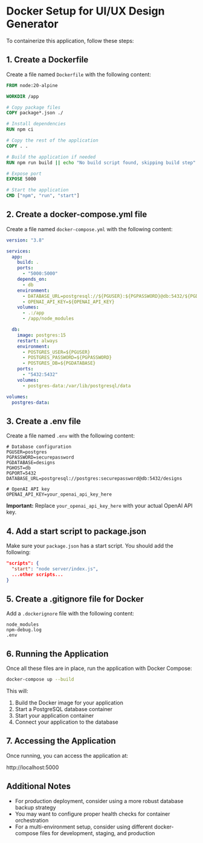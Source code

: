 # Docker Setup for UI/UX Design Generator

To containerize this application, follow these steps:

## 1. Create a Dockerfile

Create a file named `Dockerfile` with the following content:

```dockerfile
FROM node:20-alpine

WORKDIR /app

# Copy package files
COPY package*.json ./

# Install dependencies
RUN npm ci

# Copy the rest of the application
COPY . .

# Build the application if needed
RUN npm run build || echo "No build script found, skipping build step"

# Expose port
EXPOSE 5000

# Start the application
CMD ["npm", "run", "start"]
```

## 2. Create a docker-compose.yml file

Create a file named `docker-compose.yml` with the following content:

```yaml
version: "3.8"

services:
  app:
    build: .
    ports:
      - "5000:5000"
    depends_on:
      - db
    environment:
      - DATABASE_URL=postgresql://${PGUSER}:${PGPASSWORD}@db:5432/${PGDATABASE}
      - OPENAI_API_KEY=${OPENAI_API_KEY}
    volumes:
      - .:/app
      - /app/node_modules

  db:
    image: postgres:15
    restart: always
    environment:
      - POSTGRES_USER=${PGUSER}
      - POSTGRES_PASSWORD=${PGPASSWORD}
      - POSTGRES_DB=${PGDATABASE}
    ports:
      - "5432:5432"
    volumes:
      - postgres-data:/var/lib/postgresql/data

volumes:
  postgres-data:
```

## 3. Create a .env file

Create a file named `.env` with the following content:

```
# Database configuration
PGUSER=postgres
PGPASSWORD=securepassword
PGDATABASE=designs
PGHOST=db
PGPORT=5432
DATABASE_URL=postgresql://postgres:securepassword@db:5432/designs

# OpenAI API key
OPENAI_API_KEY=your_openai_api_key_here
```

**Important:** Replace `your_openai_api_key_here` with your actual OpenAI API key.

## 4. Add a start script to package.json

Make sure your `package.json` has a start script. You should add the following:

```json
"scripts": {
  "start": "node server/index.js",
  ...other scripts...
}
```

## 5. Create a .gitignore file for Docker

Add a `.dockerignore` file with the following content:

```
node_modules
npm-debug.log
.env
```

## 6. Running the Application

Once all these files are in place, run the application with Docker Compose:

```bash
docker-compose up --build
```

This will:
1. Build the Docker image for your application
2. Start a PostgreSQL database container
3. Start your application container
4. Connect your application to the database

## 7. Accessing the Application

Once running, you can access the application at:

http://localhost:5000

## Additional Notes

- For production deployment, consider using a more robust database backup strategy
- You may want to configure proper health checks for container orchestration
- For a multi-environment setup, consider using different docker-compose files for development, staging, and production
